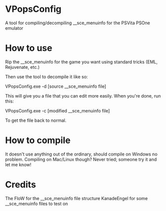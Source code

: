 # VPopsConfig
A tool for compiling/decompiling __sce_menuinfo for the PSVita PSOne emulator

# How to use
Rip the __sce_menuinfo for the game you want using standard tricks (EML, Rejuvenate, etc.)

Then use the tool to decompile it like so:

  VPopsConfig.exe -d [source __sce_menuinfo file]

This will give you a file that you can edit more easily. When you're done, run this:

  VPopsConfig.exe -c [modified __sce_menuinfo file]

To get the file back to normal.

# How to compile
It doesn't use anything out of the ordinary, should compile on Windows no problem. 
Compiling on Mac/Linux though? Never tried; someone try it and let me know!

# Credits
The FloW for the __sce_menuinfo file structure
KanadeEngel for some __sce_menuinfo files to test on
